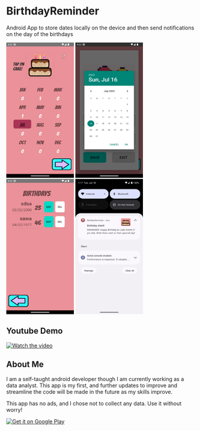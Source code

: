 # BirthdayReminder
Android App to store dates locally on the device and then send notifications on the day of the birthdays

<p>
  <img src="https://github.com/seton-develops/BirthdayReminder/blob/master/birthday%20app%201.png" width="180" height="360" />
  <img src="https://github.com/seton-develops/BirthdayReminder/blob/master/birthday%20app%202.png" width="180" height="360" />
  <img src="https://github.com/seton-develops/BirthdayReminder/blob/master/birthday%20app%203.png" width="180" height="360" />
  <img src="https://github.com/seton-develops/BirthdayReminder/blob/master/Screenshot_20230718_011744.png" width="180" height="360" />
</p>

## Youtube Demo
[![Watch the video](https://img.youtube.com/vi/mTc_tZweklQ/default.jpg)](https://www.youtube.com/watch?v=mTc_tZweklQ)

## About Me
I am a self-taught android developer though I am currently working as a data analyst. This app is my first, and further updates to improve and streamline the code will be made in the future as my skills improve.

This app has no ads, and I chose not to collect any data. Use it without worry!

<a href='https://play.google.com/store/apps/details?id=com.setonMyProjects.birthdayreminder&pcampaignid=pcampaignidMKT-Other-global-all-co-prtnr-py-PartBadge-Mar2515-1'><img alt='Get it on Google Play' src='https://play.google.com/intl/en_us/badges/static/images/badges/en_badge_web_generic.png'/></a>
